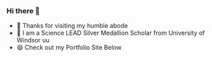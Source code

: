 ### Hi there 👋

- 🔭 Thanks for visiting my humble abode
- 🌱 I am a Science LEAD Silver Medallion Scholar from University of Windsor uu
- 😄 Check out my Portfolio Site Below
<!--
**Daljeet-sandhu/Daljeet-sandhu** is a ✨ _special_ ✨ repository because its `README.md` (this file) appears on your GitHub profile.

Here are some ideas to get you started:

- 🔭 I’m currently working on ...
- 🌱 I’m currently learning ...
- 👯 I’m looking to collaborate on ...
- 🤔 I’m looking for help with ...
- 💬 Ask me about ...
- 📫 How to reach me: ...
- 😄 Pronouns: ...
- ⚡ Fun fact: ...
-->
